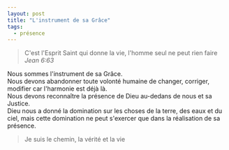 ```yaml
---
layout: post
title: "L'instrument de sa Grâce"
tags: 
  - présence
---
```


 > C'est l'Esprit Saint qui donne la vie, l'homme seul ne peut rien faire  
<cite>Jean 6:63 </cite>

Nous sommes l'instrument de sa Grâce.  
Nous devons abandonner toute volonté humaine de changer, corriger, modifier car l'harmonie est déjà là.  
Nous devons reconnaître la présence de Dieu au-dedans de nous et sa Justice.  
Dieu nous a donné la domination sur les choses de la terre, des eaux et du ciel, mais cette domination ne peut s'exercer que dans la réalisation de sa présence.

> Je suis le chemin, la vérité et la vie
